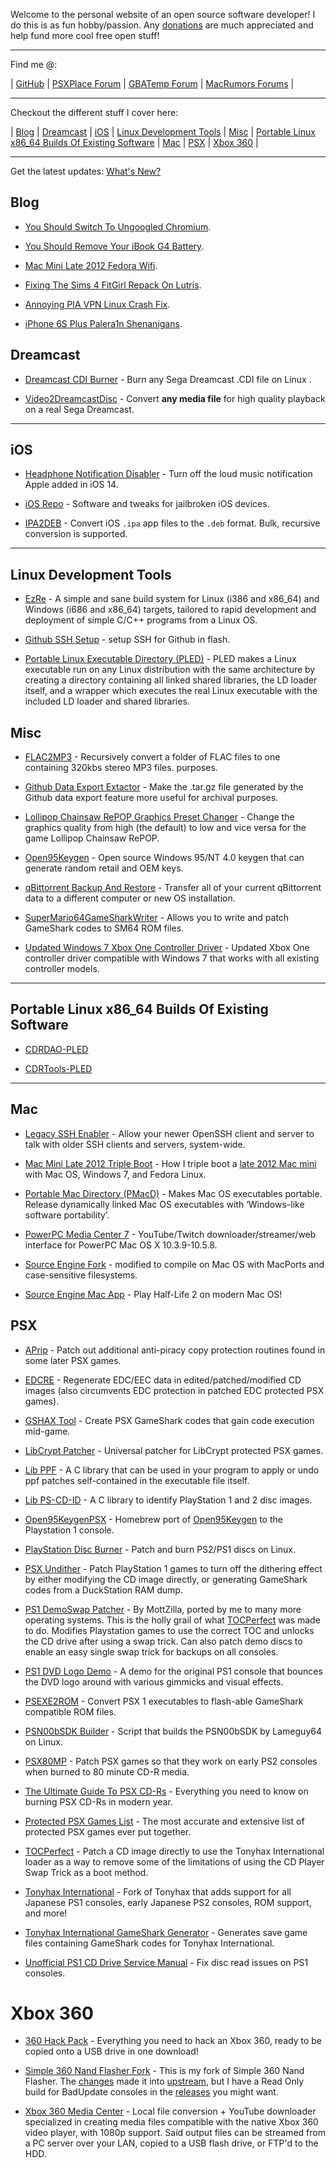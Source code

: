 Welcome to the personal website of an open source software developer! I do this is as fun hobby/passion. Any [donations](https://github.com/sponsors/alex-free) are much appreciated and help fund more cool free open stuff!

-----------------------------------------
Find me @:

| [GitHub](https://github.com/alex-free) | [PSXPlace Forum](https://www.psx-place.com/members/alexfree.127641/) | [GBATemp Forum](https://gbatemp.net/members/alexfree.573749/) | [MacRumors Forums](https://forums.macrumors.com/members/alex_free.1207497/) |

-----------------------------------------

Checkout the different stuff I cover here:

| [Blog](#blog) | [Dreamcast](#dreamcast) | [iOS](#ios) | [Linux Development Tools](#linux-development-tools) | [Misc](#misc) | [Portable Linux x86_64 Builds Of Existing Software](#portable-linux-x86_64-builds-of-existing-software) | [Mac](#mac) | [PSX](#psx) | [Xbox 360](#xbox-360) |

-----------------------------------------

Get the latest updates: [What's New?](https://github.com/alex-free/alex-free.github.io/commits/master)

## Blog

* [You Should Switch To Ungoogled Chromium](blog/you-should-switch-to-ungoogled-chromium).

* [You Should Remove Your iBook G4 Battery](blog/you-should-remove-your-ibook-g4-battery/).

* [Mac Mini Late 2012 Fedora Wifi](mac-mini-late-2012-fedora-wifi).

* [Fixing The Sims 4 FitGirl Repack On Lutris](blog/fixing-the-sims-4-fitgirl-repack-on-lutris/).

* [Annoying PIA VPN Linux Crash Fix](blog/pia-vpn-linux-crash-fix/).

* [iPhone 6S Plus Palera1n Shenanigans](blog/iphone-6s-plus-palera1n-shenanigans).

## Dreamcast

* [Dreamcast CDI Burner](dcdib) - Burn any Sega Dreamcast .CDI file on Linux .

* [Video2DreamcastDisc](video2dreamcastdisc) - Convert **any media file** for high quality playback on a real Sega Dreamcast.

-----------------------------------------

## iOS

* [Headphone Notification Disabler](headphone-notification-disabler) - Turn off the loud music notification Apple added in iOS 14.

* [iOS Repo](ios-repo) - Software and tweaks for jailbroken iOS devices.

* [IPA2DEB](ipa2deb) - Convert iOS `.ipa` app files to the `.deb` format. Bulk, recursive conversion is supported.

-----------------------------------------

## Linux Development Tools

* [EzRe](ezre) - A simple and sane build system for Linux (i386 and x86_64) and Windows (i686 and x86_64) targets, tailored to rapid development and deployment of simple C/C++ programs from a Linux OS.

* [Github SSH Setup](gsshs) - setup SSH for Github in flash.

* [Portable Linux Executable Directory (PLED)](pled) - PLED makes a Linux executable run on any Linux distribution with the same architecture by creating a directory containing all linked shared libraries, the LD loader itself, and a wrapper which executes the real Linux executable with the included LD loader and shared libraries.

## Misc

* [FLAC2MP3](flac2mp3) - Recursively convert a folder of FLAC files to one containing 320kbs stereo MP3 files.
 purposes.

* [Github Data Export Extactor](gdee) - Make the .tar.gz file generated by the Github data export feature more useful for archival purposes.

* [Lollipop Chainsaw RePOP Graphics Preset Changer](lcrgpc) -  Change the graphics quality from high (the default) to low and vice versa for the game Lollipop Chainsaw RePOP. 

* [Open95Keygen](open95keygen) - Open source Windows 95/NT 4.0 keygen that can generate random retail and OEM keys.

* [qBittorrent Backup And Restore](qbtbar) - Transfer all of your current qBittorrent data to a different computer or new OS installation. 

* [SuperMario64GameSharkWriter](sm64gsw) - Allows you to write and patch GameShark codes to SM64 ROM files.

* [Updated Windows 7 Xbox One Controller Driver](updated-windows-7-xbox-one-controller-driver) - Updated Xbox One controller driver compatible with Windows 7 that works with all existing controller models.

-----------------------------------------

## Portable Linux x86_64 Builds Of Existing Software

* [CDRDAO-PLED](cdrdao)

* [CDRTools-PLED](cdrtools)

-----------------------------------------

## Mac

* [Legacy SSH Enabler](lsshe) - Allow your newer OpenSSH client and server to talk with older SSH clients and servers, system-wide.

* [Mac Mini Late 2012 Triple Boot](mac-mini-late-2012-triple-boot) - How I triple boot a [late 2012 Mac mini](https://everymac.com/systems/apple/mac_mini/specs/mac-mini-core-i5-2.5-late-2012-specs.html) with Mac OS, Windows 7, and Fedora Linux.

* [Portable Mac Directory (PMacD)](portable-mac-directory) - Makes Mac OS executables portable. Release dynamically linked Mac OS executables with ‘Windows-like software portability’.

* [PowerPC Media Center 7](ppcmc7) - YouTube/Twitch downloader/streamer/web interface for PowerPC Mac OS X 10.3.9-10.5.8.

* [Source Engine Fork](source-engine) - modified to compile on Mac OS with MacPorts and case-sensitive filesystems.

* [Source Engine Mac App](source-engine-mac-app) - Play Half-Life 2 on modern Mac OS!

## PSX

* [APrip](aprip) - Patch out additional anti-piracy copy protection routines found in some later PSX games.

* [EDCRE](edcre) - Regenerate EDC/EEC data in edited/patched/modified CD images (also circumvents EDC protection in patched EDC protected PSX games).

* [GSHAX Tool](gshax-tool) - Create PSX GameShark codes that gain code execution mid-game.

* [LibCrypt Patcher](libcrypt-patcher) - Universal patcher for LibCrypt protected PSX games.

* [Lib PPF](lib-ppf) - A C library that can be used in your program to apply or undo ppf patches self-contained in the executable file itself.

* [Lib PS-CD-ID](lib-ps-cd-id) - A C library to identify PlayStation 1 and 2 disc images.

* [Open95KeygenPSX](open95keygen-psx) - Homebrew port of [Open95Keygen](https://github.com/alex-free/open95keygen) to the Playstation 1 console.

* [PlayStation Disc Burner](psdb) - Patch and burn PS2/PS1 discs on Linux.

* [PSX Undither](psx-undither) - Patch PlayStation 1 games to turn off the dithering effect by either modifying the CD image directly, or generating GameShark codes from a DuckStation RAM dump.

* [PS1 DemoSwap Patcher](ps1demoswap) - By MottZilla, ported by me to many more operating systems. This is the holly grail of what [TOCPerfect](tocperfect) was made to do. Modifies Playstation games to use the correct TOC and unlocks the CD drive after using a swap trick. Can also patch demo discs to enable an easy single swap trick for backups on all consoles.

* [PS1 DVD Logo Demo](ps1-dvd-logo-demo) - A demo for the original PS1 console that bounces the DVD logo around with various gimmicks and visual effects.

* [PSEXE2ROM](psexe2rom) - Convert PSX 1 executables to flash-able GameShark compatible ROM files.

* [PSN00bSDK Builder](psn00bsdk-builder) - Script that builds the PSN00bSDK by Lameguy64 on Linux.

* [PSX80MP](psx80mp) - Patch PSX games so that they work on early PS2 consoles when burned to 80 minute CD-R media.

* [The Ultimate Guide To PSX CD-Rs](psx-cdr) - Everything you need to know on burning PSX CD-Rs in modern year.

* [Protected PSX Games List](tonyhax-international/anti-piracy-bypass) - The most accurate and extensive list of protected PSX games ever put together.

* [TOCPerfect](tocperfect)  - Patch a CD image directly to use the Tonyhax International loader as a way to remove some of the limitations of using the CD Player Swap Trick as a boot method.

* [Tonyhax International](tonyhax-international) - Fork of Tonyhax that adds support for all Japanese PS1 consoles, early Japanese PS2 consoles, ROM support, and more!

* [Tonyhax International GameShark Generator](tonyhax-international-gameshark-generator) - Generates save game files containing GameShark codes for Tonyhax International.

* [Unofficial PS1 CD Drive Service Manual](unofficial-ps1-cd-drive-service-manual) - Fix disc read issues on PS1 consoles.

# Xbox 360

* [360 Hack Pack](360-hack-pack) - Everything you need to hack an Xbox 360, ready to be copied onto a USB drive in one download!

* [Simple 360 Nand Flasher Fork](https://github.com/alex-free/XDK_Projects) - This is my fork of Simple 360 Nand Flasher. The [changes](https://github.com/Swizzy/XDK_Projects/pull/7) made it into [upstream](https://github.com/Swizzy/XDK_Projects), but I have a Read Only build for BadUpdate consoles in the [releases](https://github.com/alex-free/XDK_Projects/releases) you might want.

* [Xbox 360 Media Center](xbox-360-media-center) - Local file conversion + YouTube downloader specialized in creating media files compatible with the native Xbox 360 video player, with 1080p support. Said output files can be streamed from a PC server over your LAN, copied to a USB flash drive, or FTP'd to the HDD.
